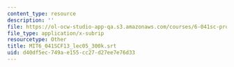```yaml
---
content_type: resource
description: ''
file: https://ol-ocw-studio-app-qa.s3.amazonaws.com/courses/6-041sc-probabilistic-systems-analysis-and-applied-probability-fall-2013/d40df5ec749ae155cc27d27ee7e76d33_MIT6_041SCF13_lec05_300k.srt
file_type: application/x-subrip
resourcetype: Other
title: MIT6_041SCF13_lec05_300k.srt
uid: d40df5ec-749a-e155-cc27-d27ee7e76d33
---
```

